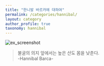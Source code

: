 ```yaml
---
title: "한니발 바르카에 대하여"
permalink: /categories/hannibal/
layout: category
author_profile: true
taxonomy: hannibal
---
```


![ex_screenshot]({{site.baseurl}}/assets/images/main2.jpg)

> 불굴의 의지 앞에서는 높은 산도 몸을 낮춘다.  
> -Hannibal Barca-


